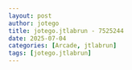 ```yaml
---
layout: post
author: jotego
title: jotego.jtlabrun - 7525244
date: 2025-07-04
categories: [Arcade, jtlabrun]
tags: [jotego.jtlabrun]
---
```


